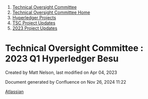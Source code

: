 1. [Technical Oversight Committee](index.html)
2. [Technical Oversight Committee Home](Technical-Oversight-Committee-Home_21430274.html)
3. [Hyperledger Projects](Hyperledger-Projects_21447704.html)
4. [TSC Project Updates](TSC-Project-Updates_21430854.html)
5. [2023 Project Updates](2023-Project-Updates_21445803.html)

# Technical Oversight Committee : 2023 Q1 Hyperledger Besu

Created by Matt Nelson, last modified on Apr 04, 2023

Document generated by Confluence on Nov 26, 2024 11:22

[Atlassian](http://www.atlassian.com/)
